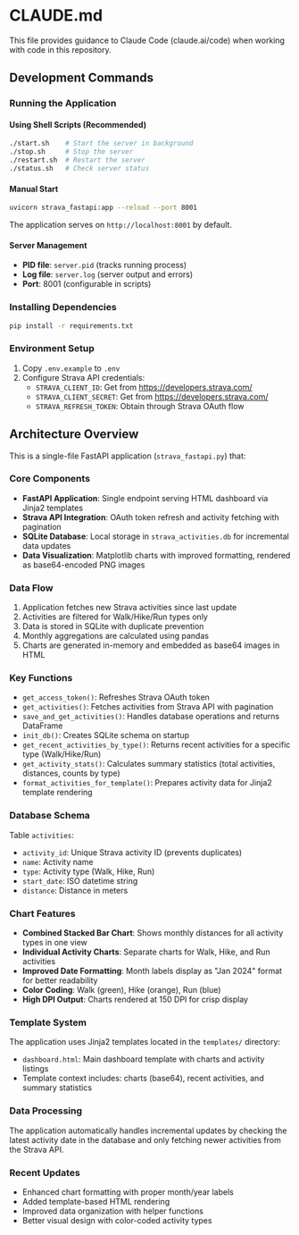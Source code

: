 # CLAUDE.md

This file provides guidance to Claude Code (claude.ai/code) when working with code in this repository.

## Development Commands

### Running the Application

#### Using Shell Scripts (Recommended)
```bash
./start.sh    # Start the server in background
./stop.sh     # Stop the server
./restart.sh  # Restart the server
./status.sh   # Check server status
```

#### Manual Start
```bash
uvicorn strava_fastapi:app --reload --port 8001
```
The application serves on `http://localhost:8001` by default.

#### Server Management
- **PID file**: `server.pid` (tracks running process)
- **Log file**: `server.log` (server output and errors)
- **Port**: 8001 (configurable in scripts)

### Installing Dependencies
```bash
pip install -r requirements.txt
```

### Environment Setup
1. Copy `.env.example` to `.env`
2. Configure Strava API credentials:
   - `STRAVA_CLIENT_ID`: Get from https://developers.strava.com/
   - `STRAVA_CLIENT_SECRET`: Get from https://developers.strava.com/
   - `STRAVA_REFRESH_TOKEN`: Obtain through Strava OAuth flow

## Architecture Overview

This is a single-file FastAPI application (`strava_fastapi.py`) that:

### Core Components
- **FastAPI Application**: Single endpoint serving HTML dashboard via Jinja2 templates
- **Strava API Integration**: OAuth token refresh and activity fetching with pagination
- **SQLite Database**: Local storage in `strava_activities.db` for incremental data updates
- **Data Visualization**: Matplotlib charts with improved formatting, rendered as base64-encoded PNG images

### Data Flow
1. Application fetches new Strava activities since last update
2. Activities are filtered for Walk/Hike/Run types only
3. Data is stored in SQLite with duplicate prevention
4. Monthly aggregations are calculated using pandas
5. Charts are generated in-memory and embedded as base64 images in HTML

### Key Functions
- `get_access_token()`: Refreshes Strava OAuth token
- `get_activities()`: Fetches activities from Strava API with pagination
- `save_and_get_activities()`: Handles database operations and returns DataFrame
- `init_db()`: Creates SQLite schema on startup
- `get_recent_activities_by_type()`: Returns recent activities for a specific type (Walk/Hike/Run)
- `get_activity_stats()`: Calculates summary statistics (total activities, distances, counts by type)
- `format_activities_for_template()`: Prepares activity data for Jinja2 template rendering

### Database Schema
Table `activities`:
- `activity_id`: Unique Strava activity ID (prevents duplicates)
- `name`: Activity name
- `type`: Activity type (Walk, Hike, Run)
- `start_date`: ISO datetime string
- `distance`: Distance in meters

### Chart Features
- **Combined Stacked Bar Chart**: Shows monthly distances for all activity types in one view
- **Individual Activity Charts**: Separate charts for Walk, Hike, and Run activities
- **Improved Date Formatting**: Month labels display as "Jan 2024" format for better readability
- **Color Coding**: Walk (green), Hike (orange), Run (blue)
- **High DPI Output**: Charts rendered at 150 DPI for crisp display

### Template System
The application uses Jinja2 templates located in the `templates/` directory:
- `dashboard.html`: Main dashboard template with charts and activity listings
- Template context includes: charts (base64), recent activities, and summary statistics

### Data Processing
The application automatically handles incremental updates by checking the latest activity date in the database and only fetching newer activities from the Strava API.

### Recent Updates
- Enhanced chart formatting with proper month/year labels
- Added template-based HTML rendering
- Improved data organization with helper functions
- Better visual design with color-coded activity types